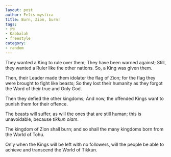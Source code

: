 ```yaml
---
layout: post
author: Felis mystica
title: Burn, Zion, burn!
tags:
- צִיּוֹן
- Kabbalah
- freestyle
category:
- random
---
```


They wanted a King to rule over them; They have been warned against; Still, they
wanted a Ruler like the other nations. So, a King was given them.

Then, their Leader made them idolater the flag of Zion; for the flag they were
brought to fight like beasts; So they lost their humanity as they forgot the
Word of their true and Only God.

Then they defied the other kingdoms; And now, the offended Kings want to punish
them for their offence.

The beasts will suffer, as will the ones that are still human; this is
unavoidable, because _tikkun olam_.

The kingdom of Zion shall burn; and so shall the many kingdoms born from the
World of Tohu.

Only when the Kings will be left with no followers, will the people be able to
achieve and transcend the World of Tikkun.
